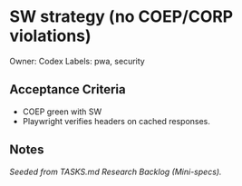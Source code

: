 # SW strategy (no COEP/CORP violations)

Owner: Codex
Labels: pwa, security

## Acceptance Criteria
- COEP green with SW
- Playwright verifies headers on cached responses.

## Notes
_Seeded from TASKS.md Research Backlog (Mini-specs)._